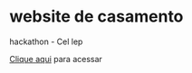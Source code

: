 # website de casamento

hackathon - Cel lep

<a href='https://eleazarfreitas.github.io/Casar-se/'>Clique aqui</a> para acessar
